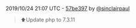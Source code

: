 2019/10/24 21:07 UTC - [57be397](https://github.com/hassio-addons/addon-firefly-iii/commit/57be397af57c4e109967136253d364b0f6d3b018) by [@sinclairpaul](https://github.com/sinclairpaul)
> ⬆Update php to 7.3.11 

